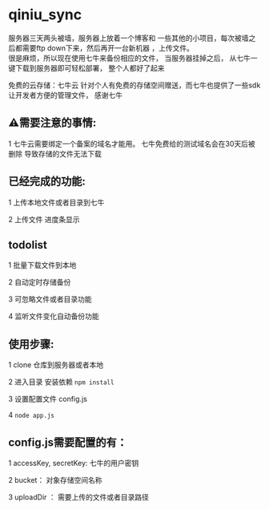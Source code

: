 # qiniu_sync

服务器三天两头被墙，服务器上放着一个博客和 一些其他的小项目，每次被墙之后都需要ftp down下来，然后再开一台新机器 ，上传文件。  
 很是麻烦，所以现在使用七牛来备份相应的文件，  当服务器挂掉之后， 从七牛一键下载到服务器即可轻松部署， 整个人都好了起来
 
 免费的云存储：七牛云 针对个人有免费的存储空间赠送，而七牛也提供了一些sdk 让开发者方便的管理文件， 感谢七牛

## ⚠️需要注意的事情:

1 七牛云需要绑定一个备案的域名才能用。 七牛免费给的测试域名会在30天后被删除  导致存储的文件无法下载


## 已经完成的功能: 
  1 上传本地文件或者目录到七牛  

  2 上传文件 进度条显示

## todolist
1 批量下载文件到本地  

2 自动定时存储备份  

3 可忽略文件或者目录功能  

4 监听文件变化自动备份功能



## 使用步骤:  

1  clone 仓库到服务器或者本地  

2  进入目录 安装依赖 `npm install `  

3 设置配置文件  config.js 

4  `node app.js`  


## config.js需要配置的有：  

1 accessKey, secretKey: 七牛的用户密钥  

2 bucket： 对象存储空间名称  

3 uploadDir ： 需要上传的文件或者目录路径